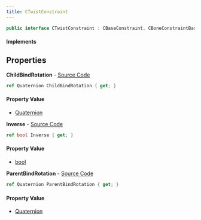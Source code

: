 ```yaml
---
title: CTwistConstraint
---
```


```csharp
public interface CTwistConstraint : CBaseConstraint, CBoneConstraintBase, ISchemaClass<CBoneConstraintBase>, ISchemaClass<CBaseConstraint>, ISchemaClass<CTwistConstraint>, ISchemaField, ISchemaClass, INativeHandle
```

#### Implements

## Properties

**ChildBindRotation** - [Source Code](https://github.com/swiftly-solution/swiftlys2/blob/main/managed/src/SwiftlyS2.Generated/Schemas/Interfaces/CTwistConstraint.cs#L20)

```csharp
ref Quaternion ChildBindRotation { get; }
```

#### Property Value

- [Quaternion](/docs/api/shared/natives/quaternion)

**Inverse** - [Source Code](https://github.com/swiftly-solution/swiftlys2/blob/main/managed/src/SwiftlyS2.Generated/Schemas/Interfaces/CTwistConstraint.cs#L16)

```csharp
ref bool Inverse { get; }
```

#### Property Value

- [bool](https://learn.microsoft.com/dotnet/api/system.boolean)

**ParentBindRotation** - [Source Code](https://github.com/swiftly-solution/swiftlys2/blob/main/managed/src/SwiftlyS2.Generated/Schemas/Interfaces/CTwistConstraint.cs#L18)

```csharp
ref Quaternion ParentBindRotation { get; }
```

#### Property Value

- [Quaternion](/docs/api/shared/natives/quaternion)

